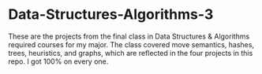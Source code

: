 # Data-Structures-Algorithms-3
These are the projects from the final class in Data Structures &amp; Algorithms required courses for my major. The class covered move semantics, hashes, trees, heuristics, and graphs, which are reflected in the four projects in this repo. I got 100% on every one.
